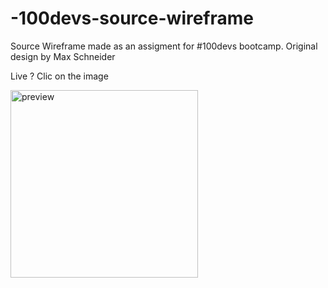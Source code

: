# -100devs-source-wireframe

Source Wireframe made as an assigment for #100devs bootcamp. Original design by Max Schneider

Live ? Clic on the image

[<img src="https://angra974.github.io/-100devs-source-wireframe/source-wireframe-max-schneider.webp" alt="preview" width="300" />](https://angra974.github.io/-100devs-source-wireframe/)
